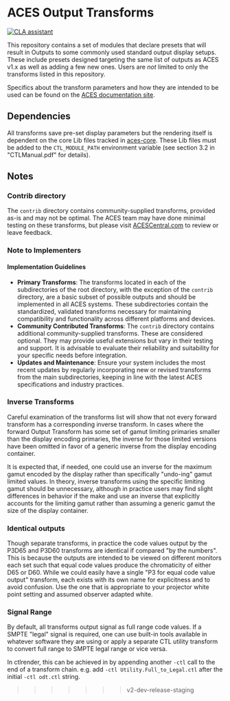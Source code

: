 # ACES Output Transforms

[![CLA assistant](https://cla-assistant.io/readme/badge/ampas/aces-output)](https://cla-assistant.io/ampas/aces-output)

This repository contains a set of modules that declare presets that will result in Outputs to some commonly used standard output display setups. These include presets designed targeting the same list of outputs as ACES v1.x as well as adding a few new ones. Users are _not_ limited to only the transforms listed in this repository. 

Specifics about the transform parameters and how they are intended to be used can be found on the [ACES documentation site](docs.acescentral.com).

## Dependencies
All transforms save pre-set display parameters but the rendering itself is dependent on the core Lib files tracked in [aces-core](github.com/ampas/aces-dev). These Lib files must be added to the `CTL_MODULE_PATH` environment variable (see section 3.2 in "CTLManual.pdf" for details).

## Notes

### Contrib directory
The `contrib` directory contains community-supplied transforms, provided as-is and may not be optimal. The ACES team may have done minimal testing on these transforms, but please visit [ACESCentral.com](https://community.acescentral.com) to review or leave feedback.

### Note to Implementers

#### Implementation Guidelines
- **Primary Transforms**: The transforms located in each of the subdirectories of the root directory, with the exception of the `contrib` directory, are a basic subset of possible outputs and should be implemented in all ACES systems. These subdirectories contain the standardized, validated transforms necessary for maintaining compatibility and functionality across different platforms and devices.
- **Community Contributed Transforms**: The `contrib` directory contains additional community-supplied transforms. These are considered optional. They may provide useful extensions but vary in their testing and support. It is advisable to evaluate their reliability and suitability for your specific needs before integration.
- **Updates and Maintenance**: Ensure your system includes the most recent updates by regularly incorporating new or revised transforms from the main subdirectories, keeping in line with the latest ACES specifications and industry practices.


### Inverse Transforms
Careful examination of the transforms list will show that not every forward transform has a corresponding inverse transform. In cases where the forward Output Transform has some set of gamut limiting primaries smaller than the display encoding primaries, the inverse for those limited versions have been omitted in favor of a generic inverse from the display encoding container.

It is expected that, if needed, one could use an inverse for the maximum gamut encoded by the display rather than specifically "undo-ing" gamut limited values. In theory, inverse transforms using the specific limiting gamut should be unnecessary, although in practice users may find slight differences in behavior if the make and use an inverse that explicitly accounts for the limiting gamut rather than assuming a generic gamut the size of the display container.


### Identical outputs
Though separate transforms, in practice the code values output by the P3D65 and P3D60 transforms are identical if compared "by the numbers". This is because the outputs are intended to be viewed on different monitors each set such that equal code values produce the chromaticity of either D65 or D60. While we could easily have a single "P3 for equal code value output" transform, each exists with its own name for explicitness and to avoid confusion. Use the one that is appropriate to your projector white point setting and assumed observer adapted white.


### Signal Range
By default, all transforms output signal as full range code values. If a SMPTE "legal" signal is required, one can use built-in tools available in whatever software they are using or apply a separate CTL utility transform to convert full range to SMPTE legal range or vice versa. 

In ctlrender, this can be achieved in by appending another `-ctl` call to the end of a transform chain. e.g. add `-ctl Utility.Full_to_Legal.ctl` after the initial `-ctl odt.ctl` string.


>>>>>>> v2-dev-release-staging
